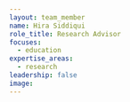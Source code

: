 ```yaml
---
layout: team_member
name: Hira Siddiqui
role_title: Research Advisor
focuses:
  - education
expertise_areas:
  - research
leadership: false
image:
---
```



